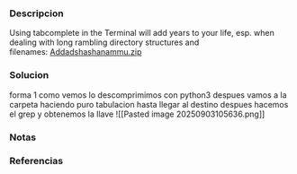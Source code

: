 ### Descripcion
Using tabcomplete in the Terminal will add years to your life, esp. when dealing with long rambling directory structures and filenames: [Addadshashanammu.zip](https://mercury.picoctf.net/static/72712e82413e78cc8aa8d553ffea42b0/Addadshashanammu.zip)

### Solucion
forma 1
como vemos lo descomprimimos con python3
despues vamos a la carpeta haciendo puro tabulacion hasta llegar al destino
despues hacemos el grep y obtenemos la llave
![[Pasted image 20250903105636.png]]

### Notas


### Referencias